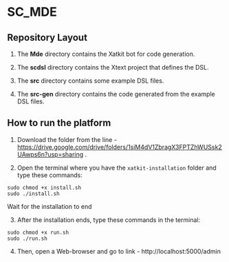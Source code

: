 # SC_MDE

## Repository Layout

1) The **Mde** directory contains the Xatkit bot for code generation.

2) The **scdsl** directory contains the Xtext project that defines the DSL.

3) The **src** directory contains some example DSL files.

4) The **src-gen** directory contains the code generated from the example DSL files.

## How to run the platform

1) Download the folder from the line - https://drive.google.com/drive/folders/1siM4dV1ZbragX3FPTZhWUSsk2UAwps6n?usp=sharing .

2) Open the terminal where you have the `xatkit-installation` folder and type these commands:

```
sudo chmod +x install.sh
sudo ./install.sh
```
Wait for the installation to end

3) After the installation ends, type these commands in the terminal:

```
sudo chmod +x run.sh
sudo ./run.sh
```

4) Then, open a Web-browser and go to link - http://localhost:5000/admin

